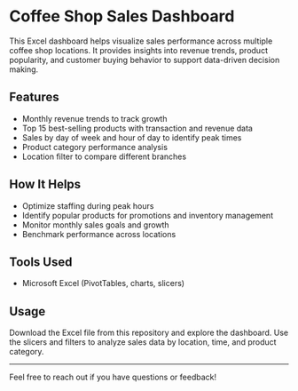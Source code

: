 # Coffee Shop Sales Dashboard

This Excel dashboard helps visualize sales performance across multiple coffee shop locations. It provides insights into revenue trends, product popularity, and customer buying behavior to support data-driven decision making.

## Features

- Monthly revenue trends to track growth
- Top 15 best-selling products with transaction and revenue data
- Sales by day of week and hour of day to identify peak times
- Product category performance analysis
- Location filter to compare different branches

## How It Helps

- Optimize staffing during peak hours
- Identify popular products for promotions and inventory management
- Monitor monthly sales goals and growth
- Benchmark performance across locations

## Tools Used

- Microsoft Excel (PivotTables, charts, slicers)

## Usage

Download the Excel file from this repository and explore the dashboard. Use the slicers and filters to analyze sales data by location, time, and product category.

---

Feel free to reach out if you have questions or feedback!
